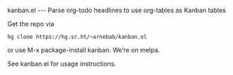 kanban.el --- Parse org-todo headlines to use org-tables as Kanban tables

Get the repo via 
    
    hg clone https://hg.sr.ht/~arnebab/kanban.el
    
or use M-x package-install kanban. We’re on melpa.

See kanban.el for usage instructions.
